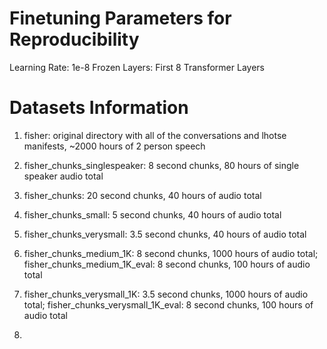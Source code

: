 # Finetuning Parameters for Reproducibility

Learning Rate: 1e-8
Frozen Layers: First 8 Transformer Layers



# Datasets Information

1. fisher: original directory with all of the conversations and lhotse manifests, ~2000 hours of 2 person speech

3. fisher_chunks_singlespeaker: 8 second chunks, 80 hours of single speaker audio total

4. fisher_chunks: 20 second chunks, 40 hours of audio total

5. fisher_chunks_small: 5 second chunks, 40 hours of audio total

6. fisher_chunks_verysmall: 3.5 second chunks, 40 hours of audio total

7. fisher_chunks_medium_1K: 8 second chunks, 1000 hours of audio total; fisher_chunks_medium_1K_eval: 8 second chunks, 100 hours of audio total 

8. fisher_chunks_verysmall_1K: 3.5 second chunks, 1000 hours of audio total; fisher_chunks_verysmall_1K_eval: 8 second chunks, 100 hours of audio total 

9. 